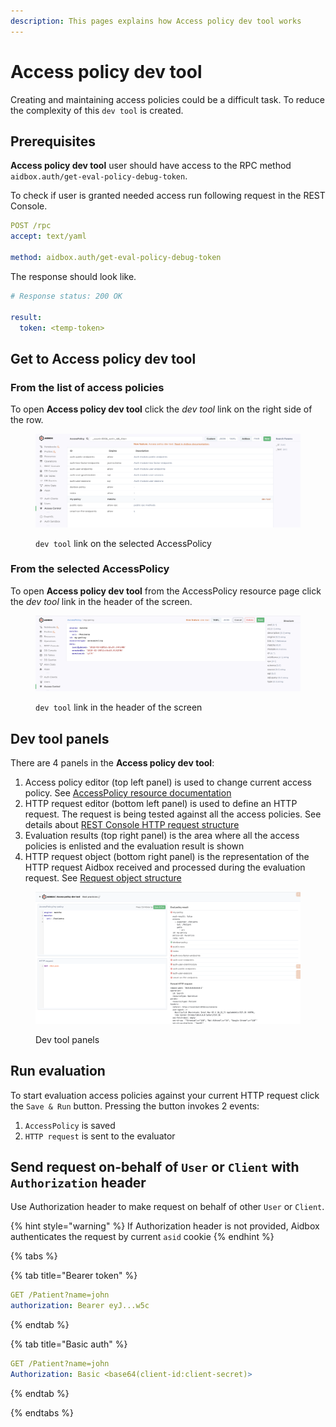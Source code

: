 ```yaml
---
description: This pages explains how Access policy dev tool works
---
```


# Access policy dev tool

Creating and maintaining access policies could be a difficult task. To reduce the complexity of this `dev tool` is created.

## Prerequisites

**Access policy dev tool** user should have access to the RPC method `aidbox.auth/get-eval-policy-debug-token`.

To check if user is granted needed access run following request in the REST Console.&#x20;

```yaml
POST /rpc
accept: text/yaml

method: aidbox.auth/get-eval-policy-debug-token
```

The response should look like.

```yaml
# Response status: 200 OK

result:
  token: <temp-token>
```

## Get to Access policy dev tool

### From the list of access policies

To open **Access policy dev tool** click the _dev tool_ link on the right side of the row.

<figure><img src="../../.gitbook/assets/Screenshot 2023-03-23 at 11.40.10.png" alt=""><figcaption><p><code>dev tool</code> link on the selected AccessPolicy</p></figcaption></figure>

### From the selected AccessPolicy

To open **Access policy dev tool** from the AccessPolicy resource page click the _dev tool_ link in the header of the screen.

<figure><img src="../../.gitbook/assets/Screenshot 2023-03-23 at 11.48.13.png" alt=""><figcaption><p><code>dev tool</code> link in the header of the screen</p></figcaption></figure>

## Dev tool panels

There are 4 panels in the **Access policy dev tool**:

1. Access policy editor (top left panel) is used to change current access policy. See  [AccessPolicy resource documentation](access-control.md)
2. HTTP request editor (bottom left panel) is used to define an HTTP request. The request is being tested against all the access policies. See details about [REST Console HTTP request structure](../../overview/aidbox-ui/rest-console-1.md#rest-console)
3. Evaluation results (top right panel) is the area where all the access policies is enlisted and the evaluation result is shown
4. HTTP request object (bottom right panel) is the representation of the HTTP request Aidbox received and processed during the evaluation request. See [Request object structure](access-control.md#request-object-structure)

<figure><img src="../../.gitbook/assets/Screenshot 2023-03-23 at 11.40.41.png" alt=""><figcaption><p>Dev tool panels</p></figcaption></figure>

## Run evaluation

To start evaluation access policies against your current HTTP request click the `Save & Run` button. Pressing the button invokes 2 events:

1. `AccessPolicy` is saved
2. `HTTP request` is sent to the evaluator

## Send request on-behalf of `User` or `Client` with `Authorization` header

Use Authorization header to make request on behalf of other `User` or `Client`.

{% hint style="warning" %}
If Authorization header is not provided, Aidbox authenticates the request by current `asid` cookie
{% endhint %}

{% tabs %}

{% tab title="Bearer token" %}
```yaml
GET /Patient?name=john
authorization: Bearer eyJ...w5c
```
{% endtab %}

{% tab title="Basic auth" %}
```yaml
GET /Patient?name=john
Authorization: Basic <base64(client-id:client-secret)>
```
{% endtab %}

{% endtabs %}
